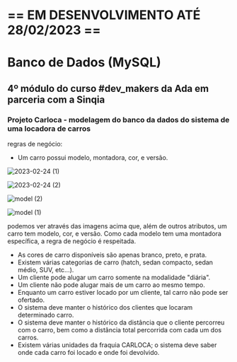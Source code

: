 # == EM DESENVOLVIMENTO ATÉ 28/02/2023 ==

# Banco de Dados (MySQL)
## 4º módulo do curso #dev_makers da Ada em parceria com a Sinqia
### Projeto Carloca - modelagem do banco da dados do sistema de uma locadora de carros

regras de negócio:
- Um carro possui modelo, montadora, cor, e versão.

![2023-02-24 (1)](https://user-images.githubusercontent.com/17331645/221272479-a8c65ef9-fe10-4d05-a40d-aecf1eadc044.png)

![2023-02-24 (2)](https://user-images.githubusercontent.com/17331645/221272487-64b81229-919e-4003-b31c-931217a52fa3.png)

![model (2)](https://user-images.githubusercontent.com/17331645/221274752-96361671-61fb-47ea-a7c9-bdb48cd364bb.png)

![model (1)](https://user-images.githubusercontent.com/17331645/221274778-0532681f-868c-41e3-8023-05a67f1c134c.png)

podemos ver através das imagens acima que, além de outros atributos, um carro tem modelo, cor, e versão. Como cada modelo tem uma montadora específica, a regra de negócio é respeitada.


- As cores de carro disponíveis são apenas branco, preto, e prata.
- Existem várias categorias de carro (hatch, sedan compacto, sedan médio, SUV, etc...).
- Um cliente pode alugar um carro somente na modalidade "diária".
- Um cliente não pode alugar mais de um carro ao mesmo tempo. 
- Enquanto um carro estiver locado por um cliente, tal carro não pode ser ofertado.
- O sistema deve manter o histórico dos clientes que locaram determinado carro.
- O sistema deve manter o histórico da distância que o cliente percorreu com o carro, bem como a distância total percorrida com cada um dos carros.
- Existem várias unidades da fraquia CARLOCA; o sistema deve saber onde cada carro foi locado e onde foi devolvido.
